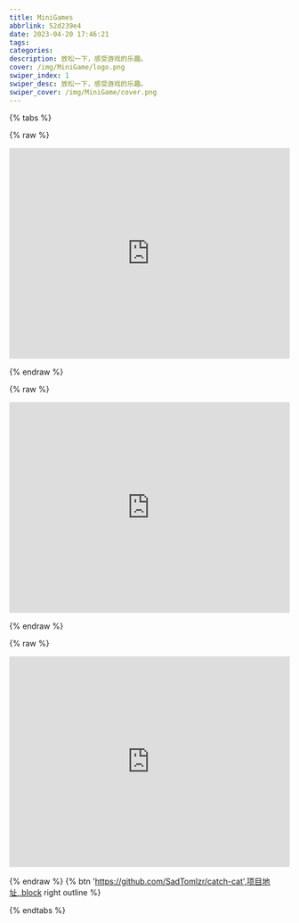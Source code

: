 ```yaml
---
title: MiniGames
abbrlink: 52d239e4
date: 2023-04-20 17:46:21
tags:
categories:
description: 放松一下，感受游戏的乐趣。
cover: /img/MiniGame/logo.png
swiper_index: 1
swiper_desc: 放松一下，感受游戏的乐趣。
swiper_cover: /img/MiniGame/cover.png
---  
```


{% tabs %}  

<!-- tab MiniGames -->
{% raw %}
<div class="aspect-ratio" >
    <iframe src="https://demonisblack.com/code/2022/minigames/game/" scrolling="no" border="0" frameborder="0" framespacing="0" high_quality="1" danmaku="1" allowfullscreen="" loading="lazy"></iframe>
</div>
{% endraw %}
<!-- endtab --> 

<!-- tab Downhill Ski -->
{% raw %}
<div class="aspect-ratio" >
    <iframe src="https://demonisblack.com/code/2022/downhillski/game/"scrolling="no" border="0" frameborder="0" framespacing="0" high_quality="1" danmaku="1" allowfullscreen="" loading="lazy"></iframe>
</div>
{% endraw %}
<!-- endtab --> 

<!-- tab Catch Cat -->
{% raw %}
<div class="aspect-ratio" >
    <iframe src="https://game.guole.fun/cat/index.html" scrolling="no" border="0" frameborder="0" framespacing="0" high_quality="1" danmaku="1" allowfullscreen=""></iframe>
</div>

<style>
  .aspect-ratio {
    position: relative;
    width: 100%;
    height: 0;
    padding-bottom: 75%;
    margin: 3% auto;
    text-align: center;
  }
  .aspect-ratio iframe {
    position: absolute;
    top: 0;
    left: 0;
    width: 100%;
    height: 100%;
  }
  @media screen and (max-width:500px){
    .aspect-ratio{
        padding-bottom:100%;
        position:relative!important;
        overflow:hidden!important;
        position:relative;
        width:100%;
        height:0;
        margin:3% auto;
        text-align:center
    }
    canvas{
            width:570px!important;height:501px!important
    }
    iframe{
            position:absolute;transform:scale(.6)!important;width:570px!important;height:570px!important;left:-120px!important;top:-100px!important
    }
  }
</style>
{% endraw %}
{% btn 'https://github.com/SadTomlzr/catch-cat',项目地址,,block right outline %}  
<!-- endtab --> 



{% endtabs %}  